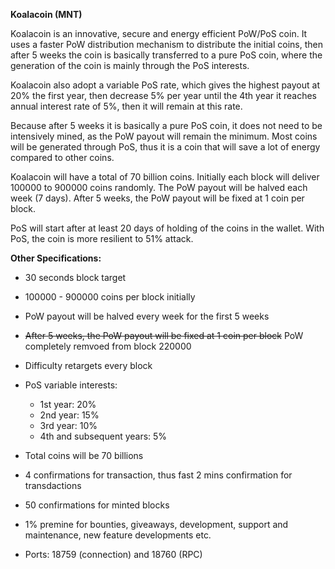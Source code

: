 **Koalacoin (MNT)**

Koalacoin is an innovative, secure and energy efficient PoW/PoS coin. It uses a faster PoW distribution mechanism to distribute the initial coins, then after 5 weeks the coin is basically transferred to a pure PoS coin, where the generation of the coin is mainly through the PoS interests.

Koalacoin also adopt a variable PoS rate, which gives the highest payout at 20% the first year, then decrease 5% per year until the 4th year it reaches annual interest rate of 5%, then it will remain at this rate.

Because after 5 weeks it is basically a pure PoS coin, it does not need to be intensively mined, as the PoW payout will remain the minimum. Most coins will be generated through PoS, thus it is a coin that will save a lot of energy compared to other coins.

Koalacoin will have a total of 70 billion coins. Initially each block will deliver 100000 to 900000 coins randomly. The PoW payout will be halved each week (7 days). After 5 weeks, the PoW payout will be fixed at 1 coin per block.

PoS will start after at least 20 days of holding of the coins in the wallet. With PoS, the coin is more resilient to 51% attack. 

**Other Specifications:**

- 30 seconds block target
- 100000 - 900000 coins per block initially
- PoW payout will be halved every week for the first 5 weeks
- ~~After 5 weeks, the PoW payout will be fixed at 1 coin per block~~ PoW completely remvoed from block 220000
- Difficulty retargets every block 
- PoS variable interests:
	- 1st year: 20%
	- 2nd year: 15%
	- 3rd year: 10%
	- 4th and subsequent years: 5%
- Total coins will be 70 billions
- 4 confirmations for transaction, thus fast 2 mins confirmation for transdactions
- 50 confirmations for minted blocks
- 1% premine for bounties, giveaways, development, support and maintenance, new feature developments etc.

- Ports: 18759 (connection) and 18760 (RPC)

